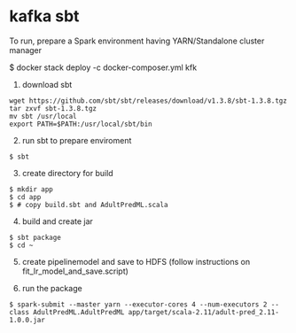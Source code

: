 # kafka sbt

To run, prepare a Spark environment having YARN/Standalone cluster manager

$ docker stack deploy -c docker-composer.yml kfk

1) download sbt
```shell
wget https://github.com/sbt/sbt/releases/download/v1.3.8/sbt-1.3.8.tgz
tar zxvf sbt-1.3.8.tgz
mv sbt /usr/local
export PATH=$PATH:/usr/local/sbt/bin
```

2) run sbt to prepare enviroment
```shell
$ sbt
```

3) create directory for build
```shell
$ mkdir app
$ cd app
$ # copy build.sbt and AdultPredML.scala
```

4) build and create jar
```shell
$ sbt package
$ cd ~
```

5) create pipelinemodel and save to HDFS (follow instructions on fit_lr_model_and_save.script)

6) run the package
```shell
$ spark-submit --master yarn --executor-cores 4 --num-executors 2 --class AdultPredML.AdultPredML app/target/scala-2.11/adult-pred_2.11-1.0.0.jar
```